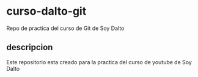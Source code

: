 # curso-dalto-git
Repo de practica del curso de Git de Soy Dalto 
## descripcion
Este repositorio esta creado para la practica del curso de youtube de Soy Dalto


